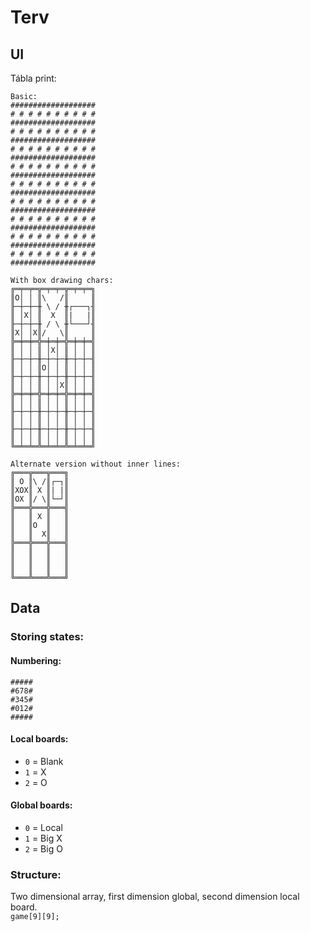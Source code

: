 # Terv

## UI

Tábla print:
```
Basic:
###################
# # # # # # # # # #
###################
# # # # # # # # # #
###################
# # # # # # # # # #
###################
# # # # # # # # # #
###################
# # # # # # # # # #
###################
# # # # # # # # # #
###################
# # # # # # # # # #
###################
# # # # # # # # # #
###################
# # # # # # # # # #
###################

With box drawing chars:
╔═╤═╤═╦═╤═╤═╦═╤═╤═╗
║O│ │ ║\   /║     ║
╟─┼─┼─╫ \ / ╫┌───┐╢
║ │X│ ║  X  ║|   |║
╟─┼─┼─╫ / \ ╫└───┘╢
║X│ │X║/   \║     ║
╠═╪═╪═╬═╪═╪═╬═╪═╪═╣
║ │ │ ║ │X│ ║ │ │ ║
╟─┼─┼─╫─┼─┼─╫─┼─┼─╢
║ │ │ ║O│ │ ║ │ │ ║
╟─┼─┼─╫─┼─┼─╫─┼─┼─╢
║ │ │ ║ │ │X║ │ │ ║
╠═╪═╪═╬═╪═╪═╬═╪═╪═╣
║ │ │ ║ │ │ ║ │ │ ║
╟─┼─┼─╫─┼─┼─╫─┼─┼─╢
║ │ │ ║ │ │ ║ │ │ ║
╟─┼─┼─╫─┼─┼─╫─┼─┼─╢
║ │ │ ║ │ │ ║ │ │ ║
╚═╧═╧═╩═╧═╧═╩═╧═╧═╝

Alternate version without inner lines:
╔═══╦═══╦═══╗
║ O ║\ /║┌─┐║
║XOX║ X ║| |║
║OX ║/ \║└─┘║
╠═══╬═══╬═══╣
║   ║ X ║   ║
║   ║O  ║   ║
║   ║  X║   ║
╠═══╬═══╬═══╣
║   ║   ║   ║
║   ║   ║   ║
║   ║   ║   ║
╚═══╩═══╩═══╝
```

## Data

### Storing states:

#### Numbering:
```
#####
#678#
#345#
#012#
#####
```

#### Local boards:
 - `0` = Blank
 - `1` = X
 - `2` = O

#### Global boards:
 - `0` = Local
 - `1` = Big X
 - `2` = Big O
  
### Structure:
Two dimensional array, first dimension global, second dimension local board.\
`game[9][9];`